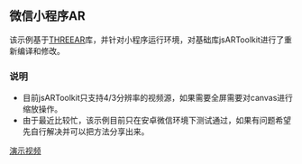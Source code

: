 ## 微信小程序AR

该示例基于[THREEAR](https://github.com/JamesMilnerUK/THREEAR)库，并针对小程序运行环境，对基础库jsARToolkit进行了重新编译和修改。

### 说明

* 目前jsARToolkit只支持4/3分辨率的视频源，如果需要全屏需要对canvas进行缩放操作。
* 由于最近比较忙，该示例目前只在安卓微信环境下测试通过，如果有问题希望先自行解决并可以把方法分享出来。

[演示视频](https://h5.weishi.qq.com/weishi/feed/79CP0kmp21HQ7giOE)
